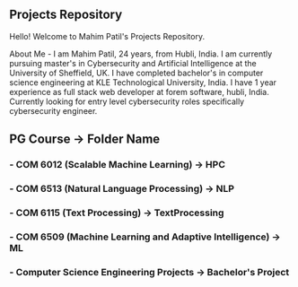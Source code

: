 ## Projects Repository

Hello! Welcome to Mahim Patil's Projects Repository.

About Me - I am Mahim Patil, 24 years, from Hubli, India. I am currently pursuing master's in Cybersecurity and Artificial Intelligence at the University of Sheffield, UK. I have completed bachelor's in computer science engineering at KLE Technological University, India. I have 1 year experience as full stack web developer at forem software, hubli, India. Currently looking for entry level cybersecurity roles specifically cybersecurity engineer.



## PG Course -> Folder Name

### - COM 6012 (Scalable Machine Learning) -> HPC
### - COM 6513 (Natural Language Processing) -> NLP
### - COM 6115 (Text Processing) -> TextProcessing
### - COM 6509 (Machine Learning and Adaptive Intelligence) -> ML
### - Computer Science Engineering Projects -> Bachelor's Project
